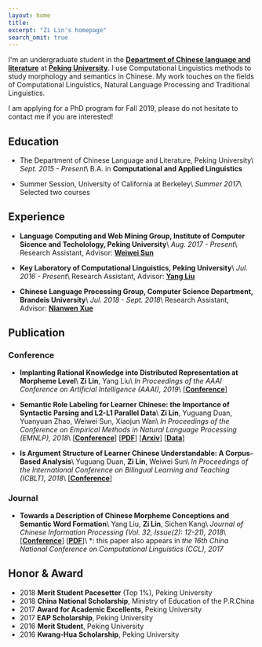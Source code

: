 ```yaml
---
layout: home
title: 
excerpt: "Zi Lin's homepage"
search_omit: true
---
```


I'm an undergraduate student in the [**Department of Chinese language and literature**](http://chinese.pku.edu.cn/) at [**Peking University**](http://pku.edu.cn). I use Computational Linguistics methods to study morphology and semantics in Chinese. My work touches on the fields of Computational Linguistics, Natural Language Processing and Traditional Linguistics.

I am applying for a PhD program for Fall 2019, please do not hesitate to contact me if you are interested!

## Education
* The Department of Chinese Language and Literature, Peking University\\
*Sept. 2015 - Present*\\
B.A. in **Computational and Applied Linguistics**

* Summer Session, University of California at Berkeley\\
*Summer 2017*\\
Selected two courses

## Experience
* **Language Computing and Web Mining Group, Institute of Computer Sicence and Techolology, Peking University**\\
*Aug. 2017 - Present*\\
Research Assistant, Advisor: [**Weiwei Sun**](http://www.icst.pku.edu.cn/lcwm/wsun/)

* **Key Laboratory of Computational Linguistics, Peking University**\\
*Jul. 2016 - Present*\\
Research Assistant, Advisor: [**Yang Liu**](http://eecs.pku.edu.cn/EN/People/Faculty/Detail/?ID=6029)

* **Chinese Language Processing Group, Computer Science Department, Brandeis University**\\
*Jul. 2018 - Sept. 2018*\\
Research Assistant, Advisor: [**Nianwen Xue**](http://www.cs.brandeis.edu/~xuen/)

## Publication
### Conference
* **Implanting Rational Knowledge into Distributed Representation at Morpheme Level**\\
**Zi Lin**, Yang Liu\\
*In Proceedings of the AAAI Conference on Artificial Intelligence (AAAI), 2019*\\
\[[**Conference**](https://aaai.org/Conferences/AAAI-19/)\]

* **Semantic Role Labeling for Learner Chinese: the Importance of Syntactic Parsing and L2-L1 Parallel Data**\\
**Zi Lin**, Yuguang Duan, Yuanyuan Zhao, Weiwei Sun, Xiaojun Wan\\
*In Proceedings of the Conference on Empirical Methods in Natural Language Processing (EMNLP), 2018*\\
\[[**Conference**](http://emnlp2018.org/)\] \[[**PDF**](http://aclweb.org/anthology/D18-1414)\] \[[**Arxiv**](https://arxiv.org/abs/1808.09409)\] \[[**Data**](https://github.com/pkucoli/srl4il)\]

* **Is Argument Structure of Learner Chinese Understandable: A Corpus-Based Analysis**\\
Yuguang Duan, **Zi Lin**, Weiwei Sun\\
*In Proceedings of the International Conference on Bilingual Learning and Teaching (ICBLT), 2018*\\
\[[**Conference**](http://ouhk2018icblt.mozello.com/)\]

### Journal
* **Towards a Description of Chinese Morpheme Conceptions and Semantic Word Formation**\\
Yang Liu, **Zi Lin**, Sichen Kang\\
*Journal of Chinese Information Processing (Vol. 32, Issue(2): 12-21), 2018*\\
\[[**Conference**](http://www.cips-cl.org/static/CCL2017/en/callfor.html)\] \[[**PDF**](http://jcip.cipsc.org.cn/CN/article/downloadArticleFile.do?attachType=PDF&id=2510)\]\\
\*: this paper also appears in *the 16th China National Conference on Computational Linguistics (CCL), 2017*

## Honor & Award
* 2018 **Merit Student Pacesetter** (Top 1%), Peking University
* 2018 **China National Scholarship**, Ministry of Education of the P.R.China
* 2017 **Award for Academic Excellents**, Peking University
* 2017 **EAP Scholarship**, Peking University
* 2016 **Merit Student**, Peking University
* 2016 **Kwang-Hua Scholarship**, Peking University